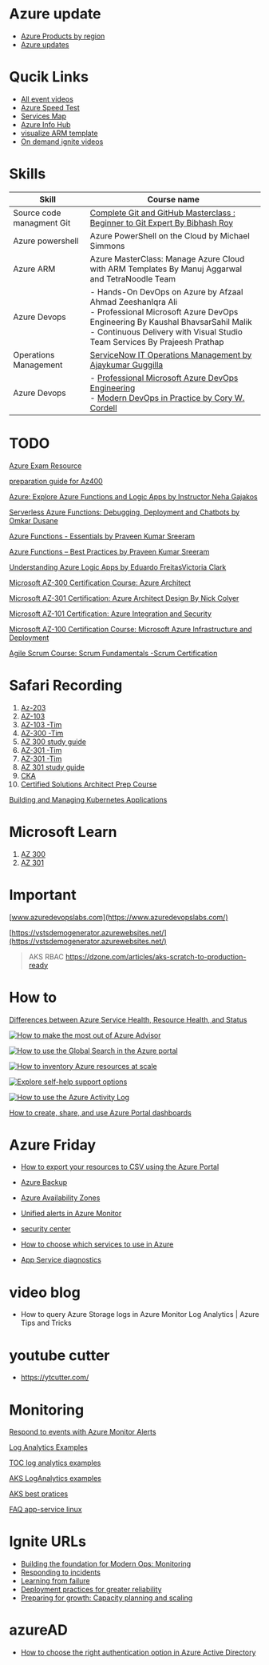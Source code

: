 # Azure update 
- [Azure Products by region](https://azure.microsoft.com/en-us/global-infrastructure/services/?regions=europe-west,europe-north)
- [Azure updates](https://azure.microsoft.com/en-us/updates/?status=nowavailable)

# Qucik Links
  - [All event videos](https://azure.microsoft.com/en-us/resources/videos/index/?series=ignite-2019&Page=1&sort=newest)
  - [Azure Speed Test](http://www.azurespeed.com/)
  - [Services Map](https://nnmer.github.io/azure-services-map/dist/#)
  - [Azure Info Hub](https://azureinfohub.azurewebsites.net/Service?serviceTitle=AKS)
  - [visualize ARM template](http://armviewer.azurewebsites.net/)
  - [On demand ignite videos](https://myignite.techcommunity.microsoft.com/videos?t=%257B%2522from%2522%253A%25222019-11-03T08%253A00%253A00-05%253A00%2522%252C%2522to%2522%253A%25222019-11-08T19%253A00%253A00-05%253A00%2522%257D)

# Skills

Skill| Course name
|---|---
Source code managment Git|[Complete Git and GitHub Masterclass : Beginner to Git Expert By Bibhash Roy](https://learning.oreilly.com/videos/complete-git-and/9781789137293?autoplay=false)
Azure powershell |Azure PowerShell on the Cloud by Michael Simmons
Azure ARM|Azure MasterClass: Manage Azure Cloud with ARM Templates  By Manuj Aggarwal and TetraNoodle Team
Azure Devops|- Hands-On DevOps on Azure by Afzaal Ahmad ZeeshanIqra Ali<br>- Professional Microsoft Azure DevOps Engineering By Kaushal BhavsarSahil Malik<br>- Continuous Delivery with Visual Studio Team Services By Prajeesh Prathap
Operations Management| [ServiceNow IT Operations Management by Ajaykumar Guggilla](https://learning.oreilly.com/videos/servicenow-it-operations/9781788997249?autoplay=false)
Azure Devops| - [Professional Microsoft Azure DevOps Engineering](https://learning.oreilly.com/videos/professional-microsoft-azure/9781789800845) <br> - [Modern DevOps in Practice by Cory W. Cordell](https://learning.oreilly.com/videos/modern-devops-in/9781789138030)

# TODO

[Azure Exam Resource](https://gregorsuttie.com/2019/05/13/azure-exam-resources/)

[preparation guide for Az400 ](https://stanislas.io/2019/07/26/preparation-guide-for-microsoft-az-400-microsoft-azure-devops-solutions-certification/)

[Azure: Explore Azure Functions and Logic Apps by Instructor Neha Gajakos](https://learning.oreilly.com/learning-paths/learning-path-azure/9781788833905/9781787286580-video3_1)

[Serverless Azure Functions: Debugging, Deployment and Chatbots by Omkar Dusane](https://learning.oreilly.com/videos/serverless-azure-functions/9781788474184?autoplay=false)

[Azure Functions - Essentials by Praveen Kumar Sreeram](https://learning.oreilly.com/videos/azure-functions/9781788832984)

[Azure Functions – Best Practices by Praveen Kumar Sreeram](https://learning.oreilly.com/videos/azure-functions/9781788831499?autoplay=false)

[Understanding Azure Logic Apps by Eduardo FreitasVictoria Clark](https://learning.oreilly.com/videos/understanding-azure-logic/9781788476997?autoplay=false)


[Microsoft AZ-300 Certification Course: Azure Architect ](https://learning.oreilly.com/videos/microsoft-az-300-certification/1018947654)

[Microsoft AZ-301 Certification: Azure Architect Design By Nick Colyer](https://learning.oreilly.com/videos/microsoft-az-301-certification/1018947653)

[Microsoft AZ-101 Certification: Azure Integration and Security](https://learning.oreilly.com/videos/microsoft-az-101-certification/1018947649)

[Microsoft AZ-100 Certification Course: Microsoft Azure Infrastructure and Deployment](https://learning.oreilly.com/videos/microsoft-az-100-certification/10009AZ100454545)

[Agile Scrum Course: Scrum Fundamentals -Scrum Certification](https://learning.oreilly.com/videos/agile-scrum-course/9781838644987)

# Safari Recording

1. [Az-203](https://learning.oreilly.com/live-training/courses/exam-az-203-developing-solutions-for-microsoft-azure-crash-course/0636920327691/)
1. [AZ-103](https://learning.oreilly.com/live-training/courses/getting-started-microsoft-certified-azure-administrator/0636920311348/)
1. [AZ-103 -Tim](https://learning.oreilly.com/live-training/courses/exam-az-103-microsoft-azure-administrator-crash-course/0636920313311/)
1. [AZ-300 -Tim](http://click.et.oreilly.com/?qs=ab487a1b15b830f640be57b4e604c6772028557e670ad30d40f4d0f7fc1bf1304fe972a5bf5891b6ae943d34346a42428ada3528d2de30e7b82b98cea4257950)
1. [AZ 300 study guide](https://wedoazure.ie/2019/07/10/az-300-microsoft-azure-architect-technologies-study-guide/)
1. [AZ-301 -Tim](http://click.et.oreilly.com/?qs=7ca6081fbf40d72a3fbf47225149581e8eca8bb4d9c6c8342eeef409e6e96736d204029949141f273bc278e8cece4ea3f17ff2de395cb918bf0d4c1ad4689d6e)
1. [AZ-301 -Tim](https://learning.oreilly.com/live-training/courses/exam-az-301-microsoft-azure-architect-design-crash-course/0636920312970/)
1. [AZ 301 study guide](https://wedoazure.ie/2019/07/10/az-301-microsoft-azure-architect-design-study-guide/)
1. [CKA](http://click.et.oreilly.com/?qs=c51fb2413d9c2bcdcdddaed6e2b4ff95c328ff7252c61330b48ede9e4f1a2f1bd4bd571aa30d89103e2aae8a854e90d14fcf461f8d2077b8)
1. [Certified Solutions Architect Prep Course](https://learning.oreilly.com/live-training/courses/certified-solutions-architect-prep-course/0636920338291/)

[Building and Managing Kubernetes Applications](http://click.et.oreilly.com/?qs=20d09059bceef303af49dae7261dc9594b8a368191563283df85d945f8b23d5fc44e9e42a04a4fd65a6ff83745b76b2831f57fcf18e2c901b52c28ab84417c48)

# Microsoft Learn

1. [AZ 300](https://docs.microsoft.com/en-us/learn/certifications/exams/az-300)
1. [AZ 301](https://docs.microsoft.com/en-us/learn/certifications/exams/az-301)

# Important

[www.azuredevopslabs.com](https://www.azuredevopslabs.com/)

[https://vstsdemogenerator.azurewebsites.net/](https://vstsdemogenerator.azurewebsites.net/)

>AKS RBAC https://dzone.com/articles/aks-scratch-to-production-ready

# How to

[Differences between Azure Service Health, Resource Health, and Status](https://youtu.be/xKMfSSGk9gU)

[![How to make the most out of Azure Advisor](https://img.youtube.com/vi/ANz3cCiFsJw/mqdefault.jpg)](https://youtu.be/ANz3cCiFsJw)

[![How to use the Global Search in the Azure portal](https://img.youtube.com/vi/nZ7WwTZcQbo/mqdefault.jpg)](https://youtu.be/nZ7WwTZcQbo)

[![How to inventory Azure resources at scale](https://img.youtube.com/vi/iVlZdCOfKlU/mqdefault.jpg)](https://youtu.be/iVlZdCOfKlU)

[![Explore self-help support options](https://img.youtube.com/vi/gNhzR5FE9DY/mqdefault.jpg)](https://youtu.be/gNhzR5FE9DY)

[![How to use the Azure Activity Log](https://img.youtube.com/vi/ACVpH6C_NL8/mqdefault.jpg)](https://youtu.be/ACVpH6C_NL8)

[How to create, share, and use Azure Portal dashboards](https://youtu.be/GetnBRKNXco)

# Azure Friday

- [How to export your resources to CSV using the Azure Portal ](https://youtu.be/Kfrx0TpCgPc)

- [Azure Backup](https://www.youtube.com/embed/HJeCqbbT-5s)

- [Azure Availability Zones](https://www.youtube.com/embed/PP02QxplC2E)

- [Unified alerts in Azure Monitor ](https://youtu.be/Z_YzDtRy4_0)

- [security center](https://www.youtube.com/watch?v=t6gp9k78XEw)

- [How to choose which services to use in Azure](https://www.youtube.com/embed/ZpK_lv6HJkQ)

- [App Service diagnostics](https://www.youtube.com/embed/PtWC43_D0KU)

# video blog

- How to query Azure Storage logs in Azure Monitor Log Analytics | Azure Tips and Tricks

# youtube cutter 

- https://ytcutter.com/

# Monitoring

[Respond to events with Azure Monitor Alerts](https://docs.microsoft.com/en-us/azure/azure-monitor/learn/tutorial-response)

[Log Analytics Examples](https://github.com/MicrosoftDocs/LogAnalyticsExamples/tree/master/log-analytics)

[TOC log analytics examples](https://github.com/MicrosoftDocs/LogAnalyticsExamples/blob/master/log-analytics.md)

[AKS LogAnalytics examples](https://raw.githubusercontent.com/Azure/k8s-best-practices/master/aks-azure-monitor/examples)

[AKS best pratices](https://github.com/Azure/k8s-best-practices)

[FAQ app-service linux](https://github.com/Azure/app-service-linux-docs)

# Ignite URLs
  - [Building the foundation for Modern Ops: Monitoring](https://aka.ms/OPS10MSLearnCollection)
  - [Responding to incidents](https://aka.ms/OPS20MSLearnCollection)
  - [Learning from failure](https://aka.ms/OPS30MSLearnCollection)
  - [Deployment practices for greater reliability](https://aka.ms/OPS40MSLearnCollection)
  - [Preparing for growth: Capacity planning and scaling](https://aka.ms/OPS50MSLearnCollection)
  
# azureAD
- [How to choose the right authentication option in Azure Active Directory](https://www.youtube.com/watch?v=YtW2cmVqSEw)
  
  
